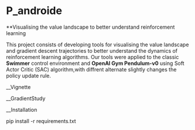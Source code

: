 # P_androide
 **Visualising the value landscape to better understand reinforcement learning

This project consists of developing tools for visualising the value landscape and gradient descent trajectories to better understand the dynamics of reinforcement learning algorithms.
Our tools were applied to the classic **Swimmer** control environment and **OpenAI Gym Pendulum-v0** using Soft Actor Critic (SAC) algorithm,with diffrent alternate slightly changes the policy update rule.


__Vignette

__GradientStudy



__Installation

 pip install -r requirements.txt

